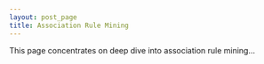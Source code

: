 ```yaml
---
layout: post_page
title: Association Rule Mining
---
```

This page concentrates on deep dive into association rule mining...